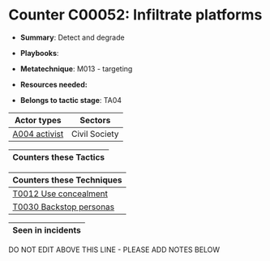 # Counter C00052: Infiltrate platforms

* **Summary**: Detect and degrade

* **Playbooks**: 

* **Metatechnique**: M013 - targeting

* **Resources needed:** 

* **Belongs to tactic stage**: TA04


| Actor types | Sectors |
| ----------- | ------- |
| [A004 activist](../actortypes/A004.md) | Civil Society |



| Counters these Tactics |
| ---------------------- |



| Counters these Techniques |
| ------------------------- |
| [T0012 Use concealment](../techniques/T0012.md) |
| [T0030 Backstop personas](../techniques/T0030.md) |



| Seen in incidents |
| ----------------- |


DO NOT EDIT ABOVE THIS LINE - PLEASE ADD NOTES BELOW
